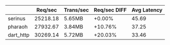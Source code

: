  |                | Req/sec | Trans/sec | Req/sec DIFF | Avg Latency |
 |----------------|---------|-----------|-------------|-----------|
 | serinus | 25218.18 | 5.65MB | +0.00% | 45.69 |
 | pharaoh | 27932.67 | 3.84MB | +10.76% | 37.25 |
 | dart_http | 30269.14 | 5.72MB | +20.03% | 33.46 |